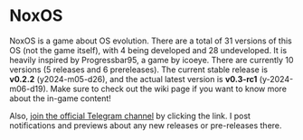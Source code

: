 # NoxOS

NoxOS is a game about OS evolution. There are a total of 31 versions of this OS (not the game itself), with 4 being developed and 28 undeveloped. It is heavily inspired by Progressbar95, a game by icoeye. There are currently 10 versions (5 releases and 6 prereleases). The current stable release is **v0.2.2** (y2024-m05-d26), and the actual latest version is **v0.3-rc1** (y-2024-m06-d19). Make sure to check out the wiki page if you want to know more about the in-game content!

Also, [join the official Telegram channel](https://t.me/NoxOS_game) by clicking the link. I post notifications and previews about any new releases or pre-releases there.
